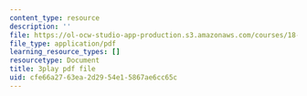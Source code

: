 ```yaml
---
content_type: resource
description: ''
file: https://ol-ocw-studio-app-production.s3.amazonaws.com/courses/18-01sc-single-variable-calculus-fall-2010/cfe66a2763ea2d2954e15867ae6cc65c_JXPe2J069c.pdf
file_type: application/pdf
learning_resource_types: []
resourcetype: Document
title: 3play pdf file
uid: cfe66a27-63ea-2d29-54e1-5867ae6cc65c
---
```

